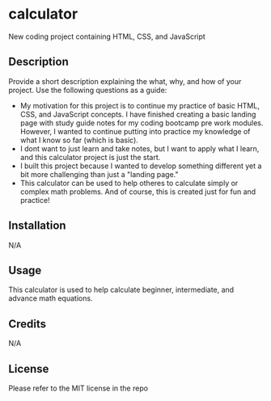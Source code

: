 # calculator
New coding project containing HTML, CSS, and JavaScript

## Description

Provide a short description explaining the what, why, and how of your project. Use the following questions as a guide:

- My motivation for this project is to continue my practice of basic HTML, CSS, and JavaScript concepts. I have finished creating a basic landing page with study guide notes for my coding bootcamp pre work modules. However, I wanted to continue putting into practice my knowledge of what I know so far (which is basic).
- I dont want to just learn and take notes, but I want to apply what I learn, and this calculator project is just the start. 
- I built this project because I wanted to develop something different yet a bit more challenging than just a "landing page."
- This calculator can be used to help otheres to calculate simply or complex math problems. And of course, this is created just for fun and practice!


## Installation

N/A

## Usage

This calculator is used to help calculate beginner, intermediate, and advance math equations. 

## Credits

N/A

## License

Please refer to the MIT license in the repo
